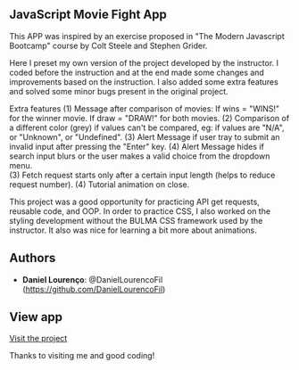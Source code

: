 ## JavaScript Movie Fight App

This APP was inspired by an exercise proposed in "The Modern Javascript Bootcamp" course by Colt Steele and Stephen Grider.

Here I preset my own version of the project developed by the instructor. I coded before the instruction and at the end made some changes and improvements based on the instruction.
I also added some extra features and solved some minor bugs present in the original project.

Extra features
(1) Message after comparison of movies: If wins = "WINS!" for the winner movie. If draw = "DRAW!" for both movies.
(2) Comparison of a different color (grey) if values can't be compared, eg: if values are "N/A", or "Unknown", or "Undefined".
(3) Alert Message if user tray to submit an invalid input after pressing the "Enter" key.
(4) Alert Message hides if search input blurs or the user makes a valid choice from the dropdown menu.  
(3) Fetch request starts only after a certain input length (helps to reduce request number).
(4) Tutorial animation on close.

This project was a good opportunity for practicing API get requests, reusable code, and OOP.
In order to practice CSS, I also worked on the styling development without the BULMA CSS framework used by the instructor. It also was nice for learning a bit more about animations.

## Authors

- **Daniel Lourenço**: @DanielLourencoFil (https://github.com/DanielLourencoFil)

## View app

[Visit the project](https://movies-fight-app.netlify.app/)

Thanks to visiting me and good coding!
